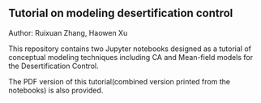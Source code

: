 
Tutorial on modeling desertification control
-------------

Author: Ruixuan Zhang, Haowen Xu

This repository contains two Jupyter notebooks designed as a tutorial of conceptual modeling techniques including CA and Mean-field models for the Desertification Control.

The PDF version of this tutorial(combined version printed from the notebooks) is also provided.

